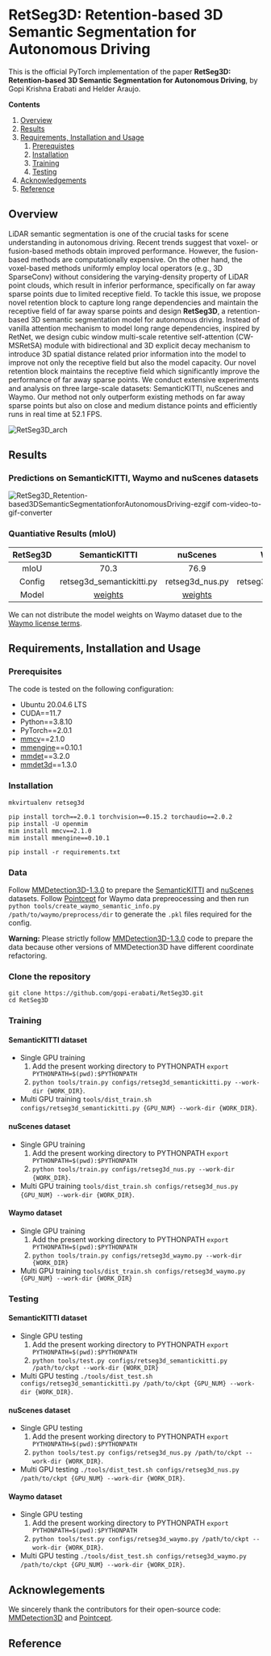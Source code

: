# RetSeg3D: Retention-based 3D Semantic Segmentation for Autonomous Driving

This is the official PyTorch implementation of the paper **RetSeg3D: Retention-based 3D Semantic Segmentation for Autonomous Driving**, by Gopi Krishna Erabati and Helder Araujo.

**Contents**
1. [Overview](https://github.com/gopi-erabati/RetSeg3D#overview)
2. [Results](https://github.com/gopi-erabati/RetSeg3D#results)
3. [Requirements, Installation and Usage](https://github.com/gopi-erabati/RetSeg3D#requirements-installation-and-usage)
    1. [Prerequistes](https://github.com/gopi-erabati/RetSeg3D#prerequisites)
    2. [Installation](https://github.com/gopi-erabati/RetSeg3D#installation)
    3. [Training](https://github.com/gopi-erabati/RetSeg3D#training)
    4. [Testing](https://github.com/gopi-erabati/RetSeg3D#testing)
4. [Acknowledgements](https://github.com/gopi-erabati/RetSeg3D#acknowlegements)
5. [Reference](https://github.com/gopi-erabati/RetSeg3D#reference)

## Overview
LiDAR semantic segmentation is one of the crucial tasks for scene understanding in autonomous driving. Recent trends suggest that voxel- or fusion-based methods obtain improved performance. However, the fusion-based methods are computationally expensive. On the other hand, the voxel-based methods uniformly employ local operators (e.g., 3D SparseConv) without considering the varying-density property of LiDAR point clouds, which result in inferior performance, specifically on far away sparse points due to limited receptive field. To tackle this issue, we propose novel retention block to capture long range dependencies and maintain the receptive field of far away sparse points and design **RetSeg3D**, a retention-based 3D semantic segmentation model for autonomous driving. Instead of vanilla attention mechanism to model long range dependencies, inspired by RetNet, we design cubic window multi-scale retentive self-attention (CW-MSRetSA) module with bidirectional and 3D explicit decay mechanism to introduce 3D spatial distance related prior information into the model to improve not only the receptive field but also the model capacity. Our novel retention block maintains the receptive field which significantly improve the performance of far away sparse points. We conduct extensive experiments and analysis on three large-scale datasets: SemanticKITTI, nuScenes and Waymo. Our method not only outperform existing methods on far away sparse points but also on close and medium distance points and efficiently runs in real time at 52.1 FPS.

![RetSeg3D_arch](https://github.com/gopi-erabati/RetSeg3D/assets/22390149/f7afe137-316a-4337-bcba-45e07a606ada)

## Results

### Predictions on SemanticKITTI, Waymo and nuScenes datasets
![RetSeg3D_Retention-based3DSemanticSegmentationforAutonomousDriving-ezgif com-video-to-gif-converter](https://github.com/gopi-erabati/RetSeg3D/assets/22390149/254570b0-0cfb-49cc-961a-6be1bfbab68a)

### Quantiative Results (mIoU)

| RetSeg3D | SemanticKITTI | nuScenes | Waymo |
| :---: | :---: | :---: | :---: |
| mIoU | 70.3 | 76.9 | 70.1 |
| Config | retseg3d_semantickitti.py | retseg3d_nus.py | retseg3d_waymo.py |
| Model | [weights](https://drive.google.com/file/d/1fK4c0lGLiDX5jjpmEEwpEL_fyES3CdMz/view?usp=sharing) | [weights](https://drive.google.com/file/d/1SehjzIpXr-nTbH6EpEUTvzwMYJ_Hl4D3/view?usp=sharing) | |

We can not distribute the model weights on Waymo dataset due to the [Waymo license terms](https://waymo.com/open/terms).

## Requirements, Installation and Usage

### Prerequisites

The code is tested on the following configuration:
- Ubuntu 20.04.6 LTS
- CUDA==11.7
- Python==3.8.10
- PyTorch==2.0.1
- [mmcv](https://github.com/open-mmlab/mmcv)==2.1.0
- [mmengine](https://github.com/open-mmlab/mmengine)==0.10.1
- [mmdet](https://github.com/open-mmlab/mmdetection)==3.2.0
- [mmdet3d](https://github.com/open-mmlab/mmdetection3d)==1.3.0

### Installation
```
mkvirtualenv retseg3d

pip install torch==2.0.1 torchvision==0.15.2 torchaudio==2.0.2
pip install -U openmim
mim install mmcv==2.1.0
mim install mmengine==0.10.1

pip install -r requirements.txt
```

### Data
Follow [MMDetection3D-1.3.0](https://github.com/open-mmlab/mmdetection3d/tree/v1.3.0) to prepare the [SemanticKITTI](https://mmdetection3d.readthedocs.io/en/v1.3.0/advanced_guides/datasets/semantickitti.html) and [nuScenes](https://mmdetection3d.readthedocs.io/en/v1.3.0/advanced_guides/datasets/nuscenes.html) datasets. Follow [Pointcept](https://github.com/Pointcept/Pointcept) for Waymo data prepreocessing and then run `python tools/create_waymo_semantic_info.py /path/to/waymo/preprocess/dir` to generate the `.pkl` files required for the config. 

**Warning:** Please strictly follow [MMDetection3D-1.3.0](https://github.com/open-mmlab/mmdetection3d/tree/v1.3.0) code to prepare the data because other versions of MMDetection3D have different coordinate refactoring.

### Clone the repository
```
git clone https://github.com/gopi-erabati/RetSeg3D.git
cd RetSeg3D
```

### Training

#### SemanticKITTI dataset
- Single GPU training
    1. Add the present working directory to PYTHONPATH `export PYTHONPATH=$(pwd):$PYTHONPATH`
    2. `python tools/train.py configs/retseg3d_semantickitti.py --work-dir {WORK_DIR}`.
- Multi GPU training
  `tools/dist_train.sh configs/retseg3d_semantickitti.py {GPU_NUM} --work-dir {WORK_DIR}`.
  
#### nuScenes dataset
- Single GPU training
    1. Add the present working directory to PYTHONPATH `export PYTHONPATH=$(pwd):$PYTHONPATH`
    2. `python tools/train.py configs/retseg3d_nus.py --work-dir {WORK_DIR}`.
- Multi GPU training
  `tools/dist_train.sh configs/retseg3d_nus.py {GPU_NUM} --work-dir {WORK_DIR}`.

#### Waymo dataset 
- Single GPU training
    1. Add the present working directory to PYTHONPATH `export PYTHONPATH=$(pwd):$PYTHONPATH`
    2. `python tools/train.py configs/retseg3d_waymo.py --work-dir {WORK_DIR}`
- Multi GPU training
  `tools/dist_train.sh configs/retseg3d_waymo.py {GPU_NUM} --work-dir {WORK_DIR}`

### Testing

#### SemanticKITTI dataset
- Single GPU testing
    1. Add the present working directory to PYTHONPATH `export PYTHONPATH=$(pwd):$PYTHONPATH`
    2. `python tools/test.py configs/retseg3d_semantickitti.py /path/to/ckpt --work-dir {WORK_DIR}`
- Multi GPU testing `./tools/dist_test.sh configs/retseg3d_semantickitti.py /path/to/ckpt {GPU_NUM} --work-dir {WORK_DIR}`.

#### nuScenes dataset
- Single GPU testing
    1. Add the present working directory to PYTHONPATH `export PYTHONPATH=$(pwd):$PYTHONPATH`
    2. `python tools/test.py configs/retseg3d_nus.py /path/to/ckpt --work-dir {WORK_DIR}`.
- Multi GPU testing `./tools/dist_test.sh configs/retseg3d_nus.py /path/to/ckpt {GPU_NUM} --work-dir {WORK_DIR}`.

#### Waymo dataset 
- Single GPU testing
    1. Add the present working directory to PYTHONPATH `export PYTHONPATH=$(pwd):$PYTHONPATH`
    2. `python tools/test.py configs/retseg3d_waymo.py /path/to/ckpt --work-dir {WORK_DIR}`.
- Multi GPU testing `./tools/dist_test.sh configs/retseg3d_waymo.py /path/to/ckpt {GPU_NUM} --work-dir {WORK_DIR}`.

## Acknowlegements
We sincerely thank the contributors for their open-source code: [MMDetection3D](https://github.com/open-mmlab/mmdetection3d) and [Pointcept](https://github.com/Pointcept/Pointcept).

## Reference
```

```



